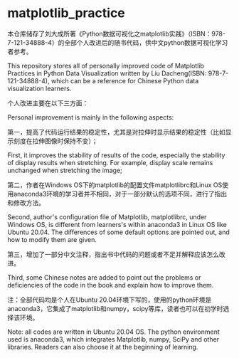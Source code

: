 # matplotlib_practice
本仓库储存了刘大成所著《Python数据可视化之matplotlib实践》（ISBN：978-7-121-34888-4）的全部个人改进后的随书代码，供中文python数据可视化学习者参考。

This repository stores all of personally improved code of Matplotlib Practices in Python Data Visualization written by Liu Dacheng(ISBN: 978-7-121-34888-4), which can be a reference for Chinese Python data visualization learners.

个人改进主要在以下三方面：

Personal improvement is mainly in the following aspects:

第一，提高了代码运行结果的稳定性，尤其是对拉伸时显示结果的稳定性（比如显示刻度在拉伸图像时保持不变）；

First, it improves the stability of results of the code, especially the stability of display results when stretching. For example, display scale remains unchanged when stretching the image;

第二，作者在Windows OS下的matplotlib的配置文件matplotlibrc和Linux OS使用anaconda3环境的学习者并不相同，对于一部分默认的选项不同，进行了指出和修改方法。

Second, author's configuration file of Matplotlib, matplotlibrc, under Windows OS, is different from learners's within anaconda3 in Linux OS like Ubuntu 20.04. The differences of some default options are pointed out, and how to modify them are given.

第三，增加了一部分中文注释，指出书中代码的问题或者不足并解释应该怎么改进。

Third, some Chinese notes are added to point out the problems or deficiencies of the code in the book and explain how to improve them.

注：全部代码均是个人在Ubuntu 20.04环境下写的，使用的python环境是anaconda3，它集成了matplotlib和numpy，scipy等库，读者也可以在初学时选择该环境。

Note: all codes are written in Ubuntu 20.04 OS. The python environment used is anaconda3, which integrates Matplotlib, numpy, SciPy and other libraries. Readers can also choose it at the beginning of learning.
